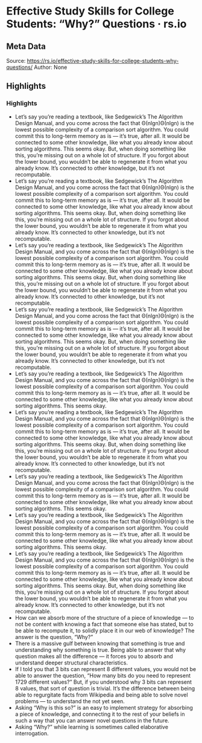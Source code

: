 # Effective Study Skills for College Students: “Why?” Questions · rs.io

## Meta Data

Source:  https://rs.io/effective-study-skills-for-college-students-why-questions/ 
Author: None

## Highlights

### Highlights

- Let’s say you’re reading a textbook, like Sedgewick’s The Algorithm Design Manual, and you come across the fact that Θ(nlgn)Θ(nlg⁡n) is the lowest possible complexity of a comparison sort algorithm. You could commit this to long-term memory as is — it’s true, after all. It would be connected to some other knowledge, like what you already know about sorting algorithms. This seems okay.
  But, when doing something like this, you’re missing out on a whole lot of structure. If you forgot about the lower bound, you wouldn’t be able to regenerate it from what you already know. It’s connected to other knowledge, but it’s not recomputable.
- Let’s say you’re reading a textbook, like Sedgewick’s The Algorithm Design Manual, and you come across the fact that Θ(nlgn)Θ(nlg⁡n) is the lowest possible complexity of a comparison sort algorithm. You could commit this to long-term memory as is — it’s true, after all. It would be connected to some other knowledge, like what you already know about sorting algorithms. This seems okay.
  But, when doing something like this, you’re missing out on a whole lot of structure. If you forgot about the lower bound, you wouldn’t be able to regenerate it from what you already know. It’s connected to other knowledge, but it’s not recomputable.
- Let’s say you’re reading a textbook, like Sedgewick’s The Algorithm Design Manual, and you come across the fact that Θ(nlgn)Θ(nlg⁡n) is the lowest possible complexity of a comparison sort algorithm. You could commit this to long-term memory as is — it’s true, after all. It would be connected to some other knowledge, like what you already know about sorting algorithms. This seems okay.
  But, when doing something like this, you’re missing out on a whole lot of structure. If you forgot about the lower bound, you wouldn’t be able to regenerate it from what you already know. It’s connected to other knowledge, but it’s not recomputable.
- Let’s say you’re reading a textbook, like Sedgewick’s The Algorithm Design Manual, and you come across the fact that Θ(nlgn)Θ(nlg⁡n) is the lowest possible complexity of a comparison sort algorithm. You could commit this to long-term memory as is — it’s true, after all. It would be connected to some other knowledge, like what you already know about sorting algorithms. This seems okay.
  But, when doing something like this, you’re missing out on a whole lot of structure. If you forgot about the lower bound, you wouldn’t be able to regenerate it from what you already know. It’s connected to other knowledge, but it’s not recomputable.
- Let’s say you’re reading a textbook, like Sedgewick’s The Algorithm Design Manual, and you come across the fact that Θ(nlgn)Θ(nlg⁡n) is the lowest possible complexity of a comparison sort algorithm. You could commit this to long-term memory as is — it’s true, after all. It would be connected to some other knowledge, like what you already know about sorting algorithms. This seems okay.
- Let’s say you’re reading a textbook, like Sedgewick’s The Algorithm Design Manual, and you come across the fact that Θ(nlgn)Θ(nlg⁡n) is the lowest possible complexity of a comparison sort algorithm. You could commit this to long-term memory as is — it’s true, after all. It would be connected to some other knowledge, like what you already know about sorting algorithms. This seems okay.
  But, when doing something like this, you’re missing out on a whole lot of structure. If you forgot about the lower bound, you wouldn’t be able to regenerate it from what you already know. It’s connected to other knowledge, but it’s not recomputable.
- Let’s say you’re reading a textbook, like Sedgewick’s The Algorithm Design Manual, and you come across the fact that Θ(nlgn)Θ(nlg⁡n) is the lowest possible complexity of a comparison sort algorithm. You could commit this to long-term memory as is — it’s true, after all. It would be connected to some other knowledge, like what you already know about sorting algorithms. This seems okay.
- Let’s say you’re reading a textbook, like Sedgewick’s The Algorithm Design Manual, and you come across the fact that Θ(nlgn)Θ(nlg⁡n) is the lowest possible complexity of a comparison sort algorithm. You could commit this to long-term memory as is — it’s true, after all. It would be connected to some other knowledge, like what you already know about sorting algorithms. This seems okay.
- Let’s say you’re reading a textbook, like Sedgewick’s The Algorithm Design Manual, and you come across the fact that Θ(nlgn)Θ(nlg⁡n) is the lowest possible complexity of a comparison sort algorithm. You could commit this to long-term memory as is — it’s true, after all. It would be connected to some other knowledge, like what you already know about sorting algorithms. This seems okay.
  But, when doing something like this, you’re missing out on a whole lot of structure. If you forgot about the lower bound, you wouldn’t be able to regenerate it from what you already know. It’s connected to other knowledge, but it’s not recomputable.
- How can we absorb more of the structure of a piece of knowledge — to not be content with knowing a fact that someone else has stated, but to be able to recompute it, to solidly place it in our web of knowledge? The answer is the question, “Why?”
- There is a massive gulf between knowing that something is true and understanding why something is true. Being able to answer that why question makes all the difference — it forces you to absorb and understand deeper structural characteristics.
- If I told you that 3 bits can represent 8 different values, you would not be able to answer the question, “How many bits do you need to represent 1729 different values?” But, if you understood why 3 bits can represent 8 values, that sort of question is trivial. It’s the difference between being able to regurgitate facts from Wikipedia and being able to solve novel problems — to understand the not yet seen.
- Asking “Why is this so?” is an easy to implement strategy for absorbing a piece of knowledge, and connecting it to the rest of your beliefs in such a way that you can answer novel questions in the future.
- Asking “Why?” while learning is sometimes called elaborative interrogation.
